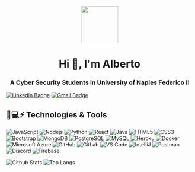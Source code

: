 <div id="header" align="center">
  <img src="https://media.giphy.com/media/v1.Y2lkPTc5MGI3NjExYzU3NDI2NTRiZDgxYTM0NjQ1YWZjOGQyZmRjOGZmM2I0N2Q0NmQ3YSZjdD1n/l1J9HDdEWq7rAs1hu/giphy.gif" width="100"/>
</div>


<h1 align="center">Hi 👋, I'm Alberto</h1>
<h3 align="center">A Cyber Security Students in University of Naples Federico II</h3>

[![Linkedin Badge](https://img.shields.io/badge/-albertourraro-blue?style=flat-square&logo=Linkedin&logoColor=white&link=https://https://www.linkedin.com/in/alberto-urraro-2b215a195/)](https://www.linkedin.com/in/alberto-urraro-2b215a195/)
[![Gmail Badge](https://img.shields.io/badge/-alberto.urraro@gmail.com-c14438?style=flat-square&logo=Gmail&logoColor=white&link=mailto:alberto.urraro@gmail.com)](mailto:alberto.urraro@gmail.com)

## 🚀💻⚡ Technologies & Tools

![JavaScript](https://img.shields.io/badge/-JavaScript-black?style=flat-square&logo=javascript)
![Nodejs](https://img.shields.io/badge/-Nodejs-black?style=flat-square&logo=Node.js)
![Python](https://img.shields.io/badge/-Python-black?style=flat-square&logo=Python)
![React](https://img.shields.io/badge/-React-black?style=flat-square&logo=react)
![Java](https://img.shields.io/badge/-java-E34A86?style=flat-square&logo=java)
![HTML5](https://img.shields.io/badge/-HTML5-E34F26?style=flat-square&logo=html5&logoColor=white)
![CSS3](https://img.shields.io/badge/-CSS3-1572B6?style=flat-square&logo=css3)
![Bootstrap](https://img.shields.io/badge/-Bootstrap-563D7C?style=flat-square&logo=bootstrap)
![MongoDB](https://img.shields.io/badge/-MongoDB-black?style=flat-square&logo=mongodb)
![PostgreSQL](https://img.shields.io/badge/-PostgreSQL-336791?style=flat-square&logo=postgresql)
![MySQL](https://img.shields.io/badge/-MySQL-black?style=flat-square&logo=mysql)
![Heroku](https://img.shields.io/badge/-Heroku-430098?style=flat-square&logo=heroku)
![Docker](https://img.shields.io/badge/-Docker-black?style=flat-square&logo=docker)
![Microsoft Azure](https://img.shields.io/badge/Microsoft%20Azure-232F7E?style=flat-square&logo=microsoft-azure)
![GitHub](https://img.shields.io/badge/-GitHub-181717?style=flat-square&logo=github)
![GitLab](https://img.shields.io/badge/-GitLab-FCA121?style=flat-square&logo=gitlab)
![VS Code](https://img.shields.io/badge/-VS%20Code-007ACC?style=flat-square&logo=visual-studio-code)
![IntelliJ](https://img.shields.io/badge/-IntelliJ%20IDEA-black?style=flat-square&logo=jetbrains)
![Postman](https://img.shields.io/badge/Postman-black?style=flat-square&logo=postman)
![Discord](https://img.shields.io/badge/Discord-black?style=flat-square&logo=discord)
![Firebase](https://img.shields.io/badge/Firebase-black?style=flat-square&logo=firebase)

![Github Stats](https://github-readme-stats.vercel.app/api?username=cyberTechA&count_private=true&show_icons=true&include_all_commits=true)
![Top Langs](https://github-readme-stats.vercel.app/api/top-langs/?username=cyberTechA&hide=TeX&layout=compact)
